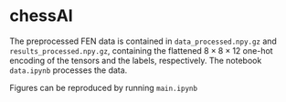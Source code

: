 # chessAI

The preprocessed FEN data is contained in ``data_processed.npy.gz`` and ``results_processed.npy.gz``, containing the flattened $8\times8\times12$ one-hot encoding of the tensors and the labels, respectively. The notebook ``data.ipynb`` processes the data.

Figures can be reproduced by running ``main.ipynb``
